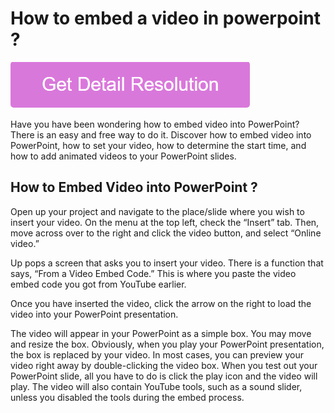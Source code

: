 # How to embed a video in powerpoint ?

[![How to embed a video in powerpoint](pink.png)](https://github.com/tecknewstoday/how.to.embed.a.video.in.powerpoint)

Have you have been wondering how to embed video into PowerPoint? There is an easy and free way to do it. Discover how to embed video into PowerPoint, how to set your video, how to determine the start time, and how to add animated videos to your PowerPoint slides.

## How to Embed Video into PowerPoint ?

Open up your project and navigate to the place/slide where you wish to insert your video. On the menu at the top left, check the “Insert” tab. Then, move across over to the right and click the video button, and select “Online video.”

Up pops a screen that asks you to insert your video. There is a function that says, “From a Video Embed Code.” This is where you paste the video embed code you got from YouTube earlier.

Once you have inserted the video, click the arrow on the right to load the video into your PowerPoint presentation.

The video will appear in your PowerPoint as a simple box. You may move and resize the box. Obviously, when you play your PowerPoint presentation, the box is replaced by your video. In most cases, you can preview your video right away by double-clicking the video box. When you test out your PowerPoint slide, all you have to do is click the play icon and the video will play. The video will also contain YouTube tools, such as a sound slider, unless you disabled the tools during the embed process.
